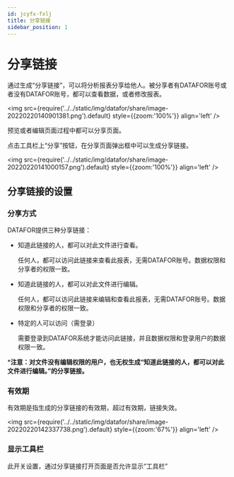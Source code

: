 ```yaml
---
id: jcyfx-fxlj
title: 分享链接
sidebar_position: 1
---
```

# 分享链接

通过生成“分享链接”，可以将分析报表分享给他人。被分享者有DATAFOR账号或者没有DATAFOR账号，都可以查看数据，或者修改报表。

<img src={require('../../static/img/datafor/share/image-20220220140901381.png').default} 
  style={{zoom:'100%'}}
  align='left'
/> 
<div style={{clear:"both"}}></div>

预览或者编辑页面过程中都可以分享页面。

点击工具栏上“分享”按钮，在分享页面弹出框中可以生成分享链接。

<img src={require('../../static/img/datafor/share/image-20220220141000157.png').default} 
  style={{zoom:'100%'}}
  align='left'
/> 
<div style={{clear:"both"}}></div>

## 分享链接的设置

### 分享方式

DATAFOR提供三种分享链接：

- 知道此链接的人，都可以对此文件进行查看。

  任何人，都可以访问此链接来查看此报表，无需DATAFOR账号。数据权限和分享者的权限一致。

- 知道此链接的人，都可以对此文件进行编辑。

  任何人，都可以访问此链接来编辑和查看此报表，无需DATAFOR账号。数据权限和分享者的权限一致。

- 特定的人可以访问（需登录）

  需要登录到DATAFOR系统才能访问此链接，并且数据权限和登录用户的数据权限一致。

***注意：对文件没有编辑权限的用户，也无权生成“知道此链接的人，都可以对此文件进行编辑。”的分享链接。**

### 有效期

有效期是指生成的分享链接的有效期，超过有效期，链接失效。

<img src={require('../../static/img/datafor/share/image-20220220142337738.png').default} 
  style={{zoom:'67%'}}
  align='left'
/> 
<div style={{clear:"both"}}></div>

### 显示工具栏

此开关设置，通过分享链接打开页面是否允许显示“工具栏”

